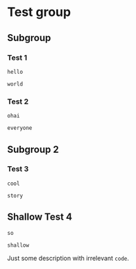 # Test group

## Subgroup

### Test 1

```input
hello
```

```output
world
```

### Test 2

```input
ohai
```

```output
everyone
```

## Subgroup 2

### Test 3

```input
cool
```

```output
story
```

## Shallow Test 4

```input
so
```

<!-- meta={"mode":"strict","type":"request"} -->
```output
shallow
```

Just some description with irrelevant `code`.
